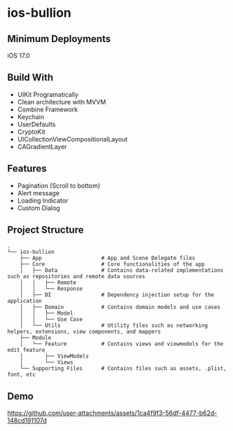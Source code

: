 # ios-bullion

## Minimum Deployments
iOS 17.0

## Build With
- UIKit Programatically
- Clean architecture with MVVM
- Combine Framework
- Keychain
- UserDefaults
- CryptoKit
- UICollectionViewCompositionalLayout 
- CAGradientLayer

## Features
- Pagination (Scroll to bottom)
- Alert message
- Loading Indicator
- Custom Dialog

## Project Structure
    .
    └── ios-bullion
        ├── App                   # App and Scene Delegate files
        ├── Core                  # Core functionalities of the app
        │   ├── Data              # Contains data-related implementations such as repositories and remote data sources
        │   │   ├── Remote
        │   │   └── Response
        │   ├── DI                # Dependency injection setup for the application
        │   ├── Domain            # Contains domain models and use cases
        │   │   ├── Model
        │   │   └── Use Case
        │   └── Utils             # Utility files such as networking helpers, extensions, view components, and mappers
        ├── Module                
        │   └── Feature           # Contains views and viewmodels for the edit feature
        │       ├── ViewModels    
        │       └── Views         
        └── Supporting Files      # Contains files such as assets, .plist, font, etc

## Demo
https://github.com/user-attachments/assets/1ca4f9f3-56df-4477-b62d-148cd191107d

